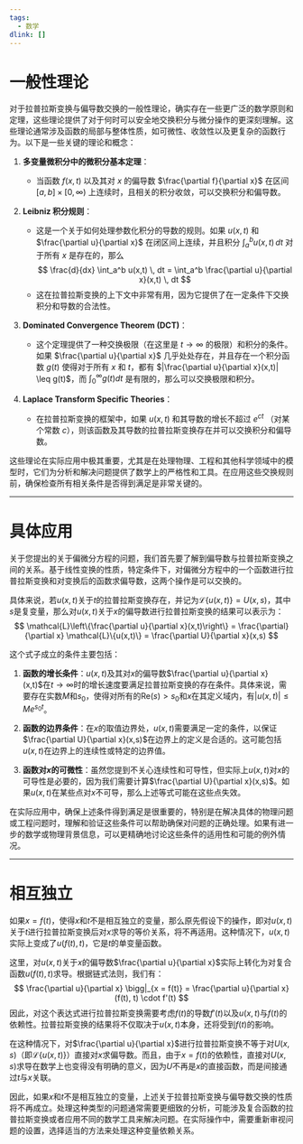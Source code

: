 ```yaml
---
tags:
  - 数学
dlink: []
---
```

# 一般性理论
对于拉普拉斯变换与偏导数交换的一般性理论，确实存在一些更广泛的数学原则和定理，这些理论提供了对于何时可以安全地交换积分与微分操作的更深刻理解。这些理论通常涉及函数的局部与整体性质，如可微性、收敛性以及更复杂的函数行为。以下是一些关键的理论和概念：

1. **多变量微积分中的微积分基本定理**：
   - 当函数 $f(x,t)$ 以及其对 $x$ 的偏导数 $\frac{\partial f}{\partial x}$ 在区间 $[a, b] \times [0, \infty)$ 上连续时，且相关的积分收敛，可以交换积分和偏导数。

2. **Leibniz 积分规则**：
   - 这是一个关于如何处理参数化积分的导数的规则。如果 $u(x,t)$ 和 $\frac{\partial u}{\partial x}$ 在闭区间上连续，并且积分 $\int_a^b u(x,t) \, dt$ 对于所有 $x$ 是存在的，那么
     $$
     \frac{d}{dx} \int_a^b u(x,t) \, dt = \int_a^b \frac{\partial u}{\partial x}(x,t) \, dt
     $$
   - 这在拉普拉斯变换的上下文中非常有用，因为它提供了在一定条件下交换积分和导数的合法性。

3. **Dominated Convergence Theorem (DCT)**：
   - 这个定理提供了一种交换极限（在这里是 $t \to \infty$ 的极限）和积分的条件。如果 $\frac{\partial u}{\partial x}$ 几乎处处存在，并且存在一个积分函数 $g(t)$ 使得对于所有 $x$ 和 $t$，都有 $|\frac{\partial u}{\partial x}(x,t)| \leq g(t)$，而 $\int_0^\infty g(t) dt$ 是有限的，那么可以交换极限和积分。

4. **Laplace Transform Specific Theories**：
   - 在拉普拉斯变换的框架中，如果 $u(x,t)$ 和其导数的增长不超过 $e^{ct}$ （对某个常数 $c$），则该函数及其导数的拉普拉斯变换存在并可以交换积分和偏导数。

这些理论在实际应用中极其重要，尤其是在处理物理、工程和其他科学领域中的模型时，它们为分析和解决问题提供了数学上的严格性和工具。在应用这些交换规则前，确保检查所有相关条件是否得到满足是非常关键的。

---
# 具体应用
关于您提出的关于偏微分方程的问题，我们首先要了解到偏导数与拉普拉斯变换之间的关系。基于线性变换的性质，特定条件下，对偏微分方程中的一个函数进行拉普拉斯变换和对变换后的函数求偏导数，这两个操作是可以交换的。

具体来说，若$u(x,t)$关于$t$的拉普拉斯变换存在，并记为$\mathcal{L}\{u(x,t)\} = U(x,s)$，其中$s$是复变量，那么对$u(x,t)$关于$x$的偏导数进行拉普拉斯变换的结果可以表示为：
$$
\mathcal{L}\left\{\frac{\partial u}{\partial x}(x,t)\right\} = \frac{\partial}{\partial x} \mathcal{L}\{u(x,t)\} = \frac{\partial U}{\partial x}(x,s)
$$

这个式子成立的条件主要包括：
1. **函数的增长条件**：$u(x,t)$及其对$x$的偏导数$\frac{\partial u}{\partial x}(x,t)$在$t \to \infty$时的增长速度要满足拉普拉斯变换的存在条件。具体来说，需要存在实数$M$和$s_0$，使得对所有的$\text{Re}(s) > s_0$和$x$在其定义域内，有$|u(x,t)| \leq M e^{s_0 t}$。

2. **函数的边界条件**：在$x$的取值边界处，$u(x,t)$需要满足一定的条件，以保证$\frac{\partial U}{\partial x}(x,s)$在边界上的定义是合适的。这可能包括$u(x,t)$在边界上的连续性或特定的边界值。

3. **函数对$x$的可微性**：虽然您提到不关心连续性和可导性，但实际上$u(x,t)$对$x$的可导性是必要的，因为我们需要计算$\frac{\partial U}{\partial x}(x,s)$。如果$u(x,t)$在某些点对$x$不可导，那么上述等式可能在这些点失效。

在实际应用中，确保上述条件得到满足是很重要的，特别是在解决具体的物理问题或工程问题时，理解和验证这些条件可以帮助确保对问题的正确处理。如果有进一步的数学或物理背景信息，可以更精确地讨论这些条件的适用性和可能的例外情况。

---
# 相互独立
如果$x = f(t)$，使得$x$和$t$不是相互独立的变量，那么原先假设下的操作，即对$u(x, t)$关于$t$进行拉普拉斯变换后对$x$求导的等价关系，将不再适用。这种情况下，$u(x,t)$实际上变成了$u(f(t), t)$，它是$t$的单变量函数。

这里，对$u(x,t)$关于$x$的偏导数$\frac{\partial u}{\partial x}$实际上转化为对复合函数$u(f(t), t)$求导。根据链式法则，我们有：
$$
\frac{\partial u}{\partial x} \bigg|_{x = f(t)} = \frac{\partial u}{\partial x}(f(t), t) \cdot f'(t)
$$
因此，对这个表达式进行拉普拉斯变换需要考虑$f(t)$的导数$f'(t)$以及$u(x, t)$与$f(t)$的依赖性。拉普拉斯变换的结果将不仅取决于$u(x, t)$本身，还将受到$f(t)$的影响。

在这种情况下，对$\frac{\partial u}{\partial x}$进行拉普拉斯变换不等于对$U(x, s)$（即$\mathcal{L}\{u(x, t)\}$）直接对$x$求偏导数。而且，由于$x = f(t)$的依赖性，直接对$U(x, s)$求导在数学上也变得没有明确的意义，因为$U$不再是$x$的直接函数，而是间接通过$t$与$x$关联。

因此，如果$x$和$t$不是相互独立的变量，上述关于拉普拉斯变换与偏导数交换的性质将不再成立。处理这种类型的问题通常需要更细致的分析，可能涉及复合函数的拉普拉斯变换或者应用不同的数学工具来解决问题。在实际操作中，需要重新审视问题的设置，选择适当的方法来处理这种变量依赖关系。
